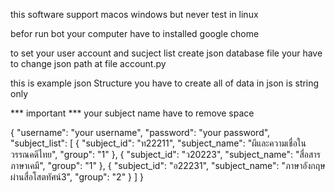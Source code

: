 this software support macos windows but never test in linux

befor run bot your computer have to installed google chome

to set your user account and sucject list create json database file
your have to change json path at file account.py

this is example json Structure you have to create
all of data in json is string only

*** important ***
your subject name have to remove space

{
    "username": "your username",
    "password": "your password",
    "subject_list": [
        {
            "subject_id": "ท22211",
            "subject_name": "ผีและความเชื่อในวรรณคดีไทย",
            "group": "1"
        },
        {
            "subject_id": "ว20223",
            "subject_name": "สื่อสารภาษาเคมี",
            "group": "1"
        },
        {
            "subject_id": "อ22231",
            "subject_name": "ภาษาอังกฤษผ่านสื่อโสตทัศน์3",
            "group": "2"
        }
    ]
}
